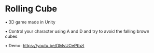 # Rolling Cube

• 3D game made in Unity

• Control your character using A and D and try to avoid the falling brown cubes

• Demo: https://youtu.be/DMvUOePtbzI
